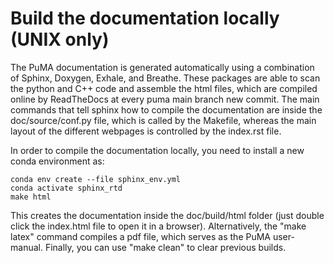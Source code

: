 # Build the documentation locally (UNIX only)

The PuMA documentation is generated automatically using a combination of Sphinx, Doxygen, Exhale, and Breathe. These 
packages are able to scan the python and C++ code and assemble the html files, which are compiled online by ReadTheDocs
at every puma main branch new commit. The main commands that tell sphinx how to compile the documentation are inside the 
doc/source/conf.py file, which is called by the Makefile, whereas the main layout of the different webpages is 
controlled by the index.rst file. 

In order to compile the documentation locally, you need to install a new conda environment as: 

    conda env create --file sphinx_env.yml
    conda activate sphinx_rtd
    make html

This creates the documentation inside the doc/build/html folder (just double click the index.html file to open it in a browser).
Alternatively, the "make latex" command compiles a pdf file, which serves as the PuMA user-manual. Finally, you can use
"make clean" to clear previous builds.
